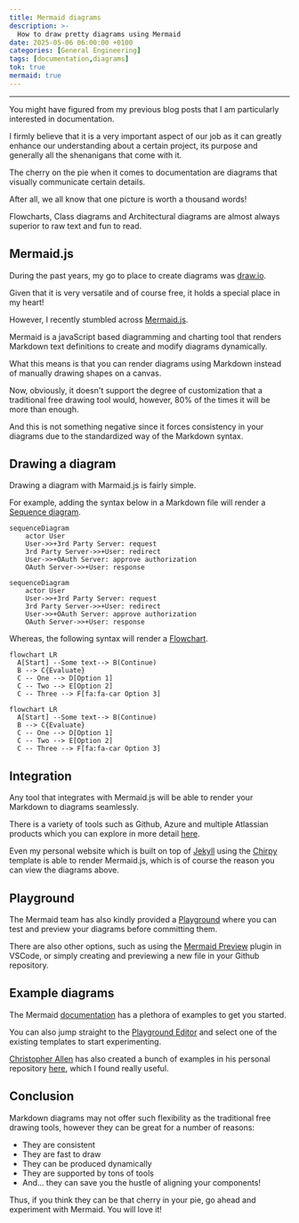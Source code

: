 ```yaml
---
title: Mermaid diagrams
description: >-
  How to draw pretty diagrams using Mermaid
date: 2025-05-06 06:00:00 +0100
categories: [General Engineering]
tags: [documentation,diagrams]
tok: true
mermaid: true
---
```


---
You might have figured from my previous blog posts that I am particularly interested in documentation.

I firmly believe that it is a very important aspect of our job as it can greatly enhance our understanding about a certain project, its purpose and generally all the shenanigans that come with it.

The cherry on the pie when it comes to documentation are diagrams that visually communicate certain details.

After all, we all know that one picture is worth a thousand words!

Flowcharts, Class diagrams and Architectural diagrams are almost always superior to raw text and fun to read.

## Mermaid.js
During the past years, my go to place to create diagrams was [draw.io](https://app.diagrams.net/).

Given that it is very versatile and of course free, it holds a special place in my heart!

However, I recently stumbled across [Mermaid.js](https://mermaid.js.org/).

Mermaid is a javaScript based diagramming and charting tool that renders Markdown text definitions to create and modify diagrams dynamically.

What this means is that you can render diagrams using Markdown instead of manually drawing shapes on a canvas.

Now, obviously, it doesn't support the degree of customization that a traditional free drawing tool would, however, 80% of the times it will be more than enough.

And this is not something negative since it forces consistency in your diagrams due to the standardized way of the Markdown syntax.

## Drawing a diagram
Drawing a diagram with Marmaid.js is fairly simple.

For example, adding the syntax below in a Markdown file will render a [Sequence diagram](https://en.wikipedia.org/wiki/Sequence_diagram).

```
sequenceDiagram
    actor User
    User->>+3rd Party Server: request
    3rd Party Server->>+User: redirect
    User->>+OAuth Server: approve authorization
    OAuth Server->>+User: response
```

```mermaid
sequenceDiagram
    actor User
    User->>+3rd Party Server: request
    3rd Party Server->>+User: redirect
    User->>+OAuth Server: approve authorization
    OAuth Server->>+User: response
```

Whereas, the following syntax will render a [Flowchart](https://en.wikipedia.org/wiki/Flowchart).

```
flowchart LR
  A[Start] --Some text--> B(Continue)
  B --> C{Evaluate}
  C -- One --> D[Option 1]
  C -- Two --> E[Option 2]
  C -- Three --> F[fa:fa-car Option 3]
```

```mermaid
flowchart LR
  A[Start] --Some text--> B(Continue)
  B --> C{Evaluate}
  C -- One --> D[Option 1]
  C -- Two --> E[Option 2]
  C -- Three --> F[fa:fa-car Option 3]
```

## Integration
Any tool that integrates with Mermaid.js will be able to render your Markdown to diagrams seamlessly.

There is a variety of tools such as Github, Azure and multiple Atlassian products which you can explore in more detail [here](https://mermaid.js.org/ecosystem/integrations-community.html).

Even my personal website which is built on top of [Jekyll](https://jekyllrb.com/) using the [Chirpy](https://chirpy.cotes.page/) template is able to render Mermaid.js, which is of course the reason you can view the diagrams above.

## Playground
The Mermaid team has also kindly provided a [Playground](https://www.mermaidchart.com/play) where you can test and preview your diagrams before committing them.

There are also other options, such as using the [Mermaid Preview](https://marketplace.visualstudio.com/items?itemName=vstirbu.vscode-mermaid-preview) plugin in VSCode, or simply creating and previewing a new file in your Github repository.

## Example diagrams
The Mermaid [documentation](https://mermaid.js.org/intro/) has a plethora of examples to get you started.

You can also jump straight to the [Playground Editor](https://www.mermaidchart.com/play#pako:eNqrVkrOT0lVslJSqgUAFW4DVg) and select one of the existing templates to start experimenting.

[Christopher Allen](https://gist.github.com/ChristopherA) has also created a bunch of examples in his personal repository [here](https://gist.github.com/ChristopherA/bffddfdf7b1502215e44cec9fb766dfd), which I found really useful.

## Conclusion
Markdown diagrams may not offer such flexibility as the traditional free drawing tools, however they can be great for a number of reasons:

- They are consistent
- They are fast to draw
- They can be produced dynamically
- They are supported by tons of tools
- And... they can save you the hustle of aligning your components!

Thus, if you think they can be that cherry in your pie, go ahead and experiment with Mermaid. You will love it!
